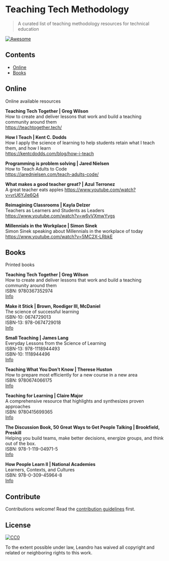 # Teaching Tech Methodology 

> A curated list of teaching methodology resources for technical education 

[![Awesome](https://awesome.re/badge.svg)](https://awesome.re)



## Contents

- [Online](#Online)
- [Books](#Books)


## Online

Online available resources


**Teaching Tech Together | Greg Wilson**  
How to create and deliver lessons that work and build a teaching community around them  
https://teachtogether.tech/  

**How I Teach | Kent C. Dodds**  
How I apply the science of learning to help students retain what I teach them, and how I learn  
https://kentcdodds.com/blog/how-i-teach  

**Programming is problem solving | Jared Nielsen**  
How to Teach Adults to Code  
https://jarednielsen.com/teach-adults-code/  

**What makes a good teacher great? | Azul Terronez**  
A great teacher eats apples 
https://www.youtube.com/watch?v=vrU6YJle6Q4 

**Reimagining Classrooms | Kayla Delzer**  
Teachers as Learners and Students as Leaders   
https://www.youtube.com/watch?v=w6vVXmwYvgs

**Millennials in the Workplace | Simon Sinek**  
Simon Sinek speaking about Millennials in the workplace of today  
https://www.youtube.com/watch?v=5MC2X-LRbkE  


## Books

Printed books


**Teaching Tech Together | Greg Wilson**  
How to create and deliver lessons that work and build a teaching community around them  
ISBN: 9780367352974  
[Info](https://www.routledge.com/Teaching-Tech-Together-How-to-Make-Your-Lessons-Work-and-Build-a-Teaching/Wilson/p/book/9780367352974?utm_source=crcpress.com&utm_medium=referral)  


**Make it Stick | Brown, Roediger III, McDaniel**  
The science of successful learning  
ISBN-10: 0674729013  
ISBN-13: 978-0674729018  
[Info](https://makeitstick.net/)  

**Small Teaching | James Lang**  
Everyday Lessons from the Science of Learning  
ISBN-13: 978-1118944493  
ISBN-10: 1118944496  
[Info](http://www.jamesmlang.com/p/small-teaching.html)  

**Teaching What You Don’t Know | Therese Huston**  
How to prepare most efficiently for a new course in a new area  
ISBN: 9780674066175  
[Info](https://www.hup.harvard.edu/catalog.php?isbn=9780674066175)  

**Teaching for Learning | Claire Major**   
A comprehensive resource that highlights and synthesizes proven approaches  
ISBN: 9780415699365  
[Info](https://clairemajor.net/#writing)  

**The Discussion Book, 50 Great Ways to Get People Talking | Brookfield, Preskill**  
Helping you build teams, make better decisions, energize groups, and think out of the box.  
ISBN: 978-1-119-04971-5  
[Info](https://www.wiley.com/en-us/The+Discussion+Book%3A+50+Great+Ways+to+Get+People+Talking-p-9781119049715)

**How People Learn II | National Academies**  
Learners, Contexts, and Cultures  
ISBN: 978-0-309-45964-8  
[Info](https://www.nap.edu/catalog/24783/how-people-learn-ii-learners-contexts-and-cultures)


## Contribute

Contributions welcome! Read the [contribution guidelines](CONTRIBUTING.md) first.


## License

[![CC0](https://mirrors.creativecommons.org/presskit/buttons/88x31/svg/cc-zero.svg)](https://creativecommons.org/publicdomain/zero/1.0)

To the extent possible under law, Leandro has waived all copyright and
related or neighboring rights to this work.
